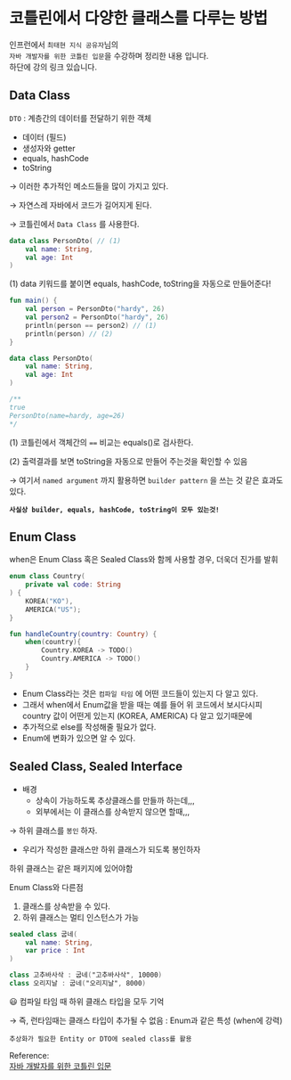 # 코틀린에서 다양한 클래스를 다루는 방법

인프런에서 `최태현 지식 공유자`님의   
`자바 개발자를 위한 코틀린 입문`을 수강하며  정리한 내용 입니다.  
하단에 강의 링크 있습니다.

## Data Class

`DTO` : 계층간의 데이터를 전달하기 위한 객체

- 데이터 (필드)
- 생성자와 getter
- equals, hashCode
- toString

→ 이러한 추가적인 메소드들을 많이 가지고 있다.

→ 자연스레 자바에서 코드가 길어지게 된다.

→ 코틀린에서 `Data Class` 를 사용한다.

```kotlin
data class PersonDto( // (1)
    val name: String,
    val age: Int
)
```

(1) data 키워드를 붙이면 equals, hashCode, toString을 자동으로 만들어준다!

```kotlin
fun main() {
    val person = PersonDto("hardy", 26)
    val person2 = PersonDto("hardy", 26)
    println(person == person2) // (1)
    println(person) // (2)
}

data class PersonDto(
    val name: String,
    val age: Int
)

/**
true
PersonDto(name=hardy, age=26)
*/
```

(1) 코틀린에서 객체간의 `==` 비교는 equals()로 검사한다.

(2) 출력결과를 보면 toString을 자동으로 만들어 주는것을 확인할 수 있음

→ 여기서 `named argument` 까지 활용하면 `builder pattern` 을 쓰는 것 같은 효과도 있다.

**`사실상 builder, equals, hashCode, toString이 모두 있는것!`** 

## Enum Class

when은 Enum Class 혹은 Sealed Class와 함께 사용할 경우, 더욱더 진가를 발휘

```kotlin
enum class Country(
    private val code: String
) {
    KOREA("KO"),
    AMERICA("US");
}

fun handleCountry(country: Country) {
    when(country){
        Country.KOREA -> TODO()
        Country.AMERICA -> TODO()
    }
}
```

- Enum Class라는 것은  `컴파일 타임` 에 어떤 코드들이 있는지 다 알고 있다.
- 그래서 when에서 Enum값을 받을 때는 예를 들어 위 코드에서 보시다시피 country 값이 어떤게 있는지 (KOREA, AMERICA) 다 알고 있기때문에
- 추가적으로 else를 작성해줄 필요가 없다.
- Enum에 변화가 있으면 알 수 있다.

## Sealed Class, Sealed Interface

- 배경
    - 상속이 가능하도록 추상클래스를 만들까 하는데,,,
    - 외부에서는 이 클래스를 상속받지 않으면 할때,,,

→ 하위 클래스를 `봉인` 하자.

- 우리가 작성한 클래스만 하위 클래스가 되도록 봉인하자

하위 클래스는 같은 패키지에 있어야함

Enum Class와 다른점

1. 클래스를 상속받을 수 있다.
2. 하위 클래스는 멀티 인스턴스가 가능

```kotlin
sealed class 굽네(
    val name: String,
    var price : Int
)

class 고추바사삭 : 굽네("고추바사삭", 10000)
class 오리지날 : 굽네("오리지날", 8000)
```

😃 컴파일 타임 때 하위 클래스 타입을 모두 기억

→ 즉, 런타임때는 클래스 타입이 추가될 수 없음 : Enum과 같은 특성 (when에 강력)

`추상화가 필요한 Entity or DTO에 sealed class를 활용`

Reference:  
[자바 개발자를 위한 코틀린 입문](https://www.inflearn.com/course/java-to-kotlin/dashboard)